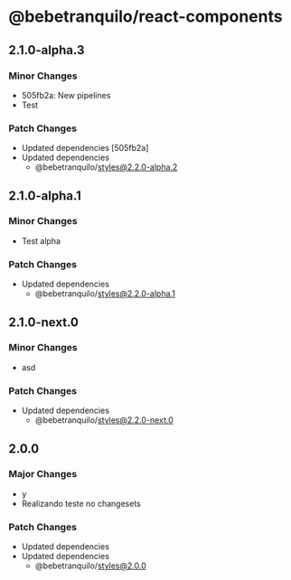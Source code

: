 # @bebetranquilo/react-components

## 2.1.0-alpha.3

### Minor Changes

- 505fb2a: New pipelines
- Test

### Patch Changes

- Updated dependencies [505fb2a]
- Updated dependencies
  - @bebetranquilo/styles@2.2.0-alpha.2

## 2.1.0-alpha.1

### Minor Changes

- Test alpha

### Patch Changes

- Updated dependencies
  - @bebetranquilo/styles@2.2.0-alpha.1

## 2.1.0-next.0

### Minor Changes

- asd

### Patch Changes

- Updated dependencies
  - @bebetranquilo/styles@2.2.0-next.0

## 2.0.0

### Major Changes

- y
- Realizando teste no changesets

### Patch Changes

- Updated dependencies
- Updated dependencies
  - @bebetranquilo/styles@2.0.0
